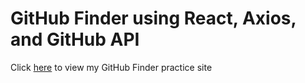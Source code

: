 # GitHub Finder using React, Axios, and GitHub API

Click [here](https://NoahMiller4.github.io/gh-finder/) to view my 
GitHub Finder practice site